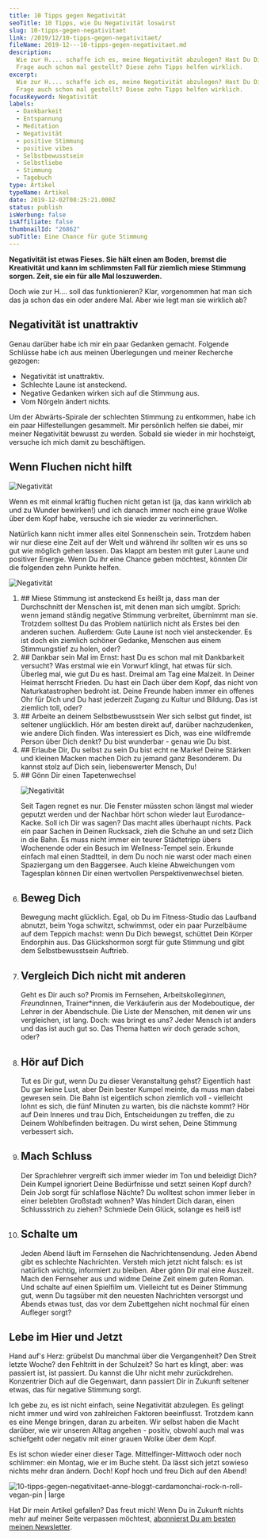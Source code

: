 ```yaml
---
title: 10 Tipps gegen Negativität
seoTitle: 10 Tipps, wie Du Negativität loswirst
slug: 10-tipps-gegen-negativitaet
link: /2019/12/10-tipps-gegen-negativitaet/
fileName: 2019-12---10-tipps-gegen-negativitaet.md
description:
  Wie zur H.... schaffe ich es, meine Negativität abzulegen? Hast Du Dir diese
  Frage auch schon mal gestellt? Diese zehn Tipps helfen wirklich.
excerpt:
  Wie zur H.... schaffe ich es, meine Negativität abzulegen? Hast Du Dir diese
  Frage auch schon mal gestellt? Diese zehn Tipps helfen wirklich.
focusKeyword: Negativität
labels:
  - Dankbarkeit
  - Entspannung
  - Meditation
  - Negativität
  - positive Stimmung
  - positive vibes
  - Selbstbewusstsein
  - Selbstliebe
  - Stimmung
  - Tagebuch
type: Artikel
typeName: Artikel
date: 2019-12-02T08:25:21.000Z
status: publish
isWerbung: false
isAffiliate: false
thumbnailId: "26862"
subTitle: Eine Chance für gute Stimmung
---
```


<strong>Negativität ist etwas Fieses. Sie hält einen am Boden, bremst die
Kreativität und kann im schlimmsten Fall für ziemlich miese Stimmung sorgen.
Zeit, sie ein für alle Mal loszuwerden.</strong>

Doch wie zur H.... soll das funktionieren? Klar, vorgenommen hat man sich das ja
schon das ein oder andere Mal. Aber wie legt man sie wirklich ab?

## Negativität ist unattraktiv

Genau darüber habe ich mir ein paar Gedanken gemacht. Folgende Schlüsse habe ich
aus meinen Überlegungen und meiner Recherche gezogen:

<ul>
    <li>Negativität ist unattraktiv.</li>
    <li>Schlechte Laune ist ansteckend.</li>
    <li>Negative Gedanken wirken sich auf die Stimmung aus.</li>
    <li>Vom Nörgeln ändert nichts.</li>
</ul>

Um der Abwärts-Spirale der schlechten Stimmung zu entkommen, habe ich ein paar
Hilfestellungen gesammelt. Mir persönlich helfen sie dabei, mir meiner
Negativität bewusst zu werden. Sobald sie wieder in mir hochsteigt, versuche ich
mich damit zu beschäftigen.

## Wenn Fluchen nicht hilft

![Negativität](http://cardamonchai.com/wp-content/uploads/2019/11/Design-ohne-Titel-2-400x300.jpg "Es kann nicht immer alles eitel Sonnenschein sein...")

Wenn es mit einmal kräftig fluchen nicht getan ist (ja, das kann wirklich ab und
zu Wunder bewirken!) und ich danach immer noch eine graue Wolke über dem Kopf
habe, versuche ich sie wieder zu verinnerlichen.

Natürlich kann nicht immer alles eitel Sonnenschein sein. Trotzdem haben wir nur
diese eine Zeit auf der Welt und während ihr sollten wir es uns so gut wie
möglich gehen lassen. Das klappt am besten mit guter Laune und positiver
Energie. Wenn Du ihr eine Chance geben möchtest, könnten Dir  die folgenden zehn
Punkte helfen.

![Negativität](http://cardamonchai.com/wp-content/uploads/2019/11/Design-ohne-Titel-5-400x300.png "Du musst nicht immer gleich in die Ferne schweifen...")

<ol>
    <li>
## Miese Stimmung ist ansteckend
Es heißt ja, dass man der Durchschnitt der Menschen ist, mit denen man sich umgibt. Sprich: wenn jemand ständig negative Stimmung verbreitet, übernimmt man sie. Trotzdem solltest Du das Problem natürlich nicht als Erstes bei den anderen suchen. Außerdem: Gute Laune ist noch viel ansteckender. Es ist doch ein ziemlich schöner Gedanke, Menschen aus einem Stimmungstief zu holen, oder?</li>
    <li>
## Dankbar sein
Mal im Ernst: hast Du es schon mal mit Dankbarkeit versucht? Was erstmal wie ein Vorwurf klingt, hat etwas für sich. Überleg mal, wie gut Du es hast. Dreimal am Tag eine Malzeit. In Deiner Heimat herrscht Frieden. Du hast ein Dach über dem Kopf, das nicht von Naturkatastrophen bedroht ist. Deine Freunde haben immer ein offenes Ohr für Dich und Du hast jederzeit Zugang zu Kultur und Bildung. Das ist ziemlich toll, oder?</li>
    <li>
## Arbeite an deinem Selbstbewusstsein
Wer sich selbst gut findet, ist seltener unglücklich. Hör am besten direkt auf, darüber nachzudenken, wie andere Dich finden. Was interessiert es Dich, was eine wildfremde Person über Dich denkt? Du bist wunderbar - genau wie Du bist.</li>
    <li>
## Erlaube Dir, Du selbst zu sein
Du bist echt ne Marke! Deine Stärken und kleinen Macken machen Dich zu jemand ganz Besonderem. Du kannst stolz auf Dich sein, liebenswerter Mensch, Du!</li>
    <li>
## Gönn Dir einen Tapetenwechsel

![Negativität](http://cardamonchai.com/wp-content/uploads/2019/11/Design-ohne-Titel-1-400x300.jpg "Erfreue Dich an schönen Dingen...")

Seit Tagen regnet es nur. Die Fenster müssten schon längst mal wieder geputzt
werden und der Nachbar hört schon wieder laut Eurodance-Kacke. Soll ich Dir was
sagen? Das macht alles überhaupt nichts. Pack ein paar Sachen in Deinen
Rucksack, zieh die Schuhe an und setz Dich in die Bahn. Es muss nicht immer ein
teurer Städtetripp übers Wochenende oder ein Besuch im Wellness-Tempel sein.
Erkunde einfach mal einen Stadtteil, in dem Du noch nie warst oder mach einen
Spaziergang um den Baggersee. Auch kleine Abweichungen vom Tagesplan können Dir
einen wertvollen Perspektivenwechsel bieten.</li> <li>

## Beweg Dich

Bewegung macht glücklich. Egal, ob Du im Fitness-Studio das Laufband abnutzt,
beim Yoga schwitzt, schwimmst, oder ein paar Purzelbäume auf dem Teppich machst:
wenn Du Dich bewegst, schüttet Dein Körper Endorphin aus. Das Glückshormon sorgt
für gute Stimmung und gibt dem Selbstbewusstsein Auftrieb.</li> <li>

## Vergleich Dich nicht mit anderen

Geht es Dir auch so? Promis im Fernsehen, Arbeitskolleg*innen, Freund*innen,
Trainer\*innen, die Verkäuferin aus der Modeboutique, der Lehrer in der
Abendschule. Die Liste der Menschen, mit denen wir uns vergleichen, ist lang.
Doch: was bringt es uns? Jeder Mensch ist anders und das ist auch gut so. Das
Thema hatten wir doch gerade schon, oder?</li> <li>

## Hör auf Dich

Tut es Dir gut, wenn Du zu dieser Veranstaltung gehst? Eigentlich hast Du gar
keine Lust, aber Dein bester Kumpel meinte, da muss man dabei gewesen sein. Die
Bahn ist eigentlich schon ziemlich voll - vielleicht lohnt es sich, die fünf
Minuten zu warten, bis die nächste kommt? Hör auf Dein Inneres und trau Dich,
Entscheidungen zu treffen, die zu Deinem Wohlbefinden beitragen. Du wirst sehen,
Deine Stimmung verbessert sich.</li> <li>

## Mach Schluss

Der Sprachlehrer vergreift sich immer wieder im Ton und beleidigt Dich? Dein
Kumpel ignoriert Deine Bedürfnisse und setzt seinen Kopf durch? Dein Job sorgt
für schlaflose Nächte? Du wolltest schon immer lieber in einer belebten
Großstadt wohnen? Was hindert Dich daran, einen Schlussstrich zu ziehen?
Schmiede Dein Glück, solange es heiß ist!</li> <li>

## Schalte um

Jeden Abend läuft im Fernsehen die Nachrichtensendung. Jeden Abend gibt es
schlechte Nachrichten. Versteh mich jetzt nicht falsch: es ist natürlich
wichtig, informiert zu bleiben. Aber gönn Dir mal eine Auszeit. Mach den
Fernseher aus und widme Deine Zeit einem guten Roman. Und schalte auf einen
Spielfilm um. Vielleicht tut es Deiner Stimmung gut, wenn Du tagsüber mit den
neuesten Nachrichten versorgst und Abends etwas tust, das vor dem Zubettgehen
nicht nochmal für einen Aufleger sorgt?</li>

</ol>

## Lebe im Hier und Jetzt

Hand auf's Herz: grübelst Du manchmal über die Vergangenheit? Den Streit letzte
Woche? den Fehltritt in der Schulzeit? So hart es klingt, aber: was passiert
ist, ist passiert. Du kannst die Uhr nicht mehr zurückdrehen. Konzentrier Dich
auf die Gegenwart, dann passiert Dir in Zukunft seltener etwas, das für negative
Stimmung sorgt.

Ich gebe zu, es ist nicht einfach, seine Negativität abzulegen. Es gelingt nicht
immer und wird von zahlreichen Faktoren beeinflusst. Trotzdem kann es eine Menge
bringen, daran zu arbeiten. Wir selbst haben die Macht darüber, wie wir unseren
Alltag angehen - positiv, obwohl auch mal was schiefgeht oder negativ mit einer
grauen Wolke über dem Kopf.

Es ist schon wieder einer dieser Tage. Mittelfinger-Mittwoch oder noch
schlimmer: ein Montag, wie er im Buche steht. Da lässt sich jetzt sowieso nichts
mehr dran ändern. Doch! Kopf hoch und freu Dich auf den Abend!

![10-tipps-gegen-negativitaet-anne-bloggt-cardamonchai-rock-n-roll-vegan-pin | large](http://cardamonchai.com/wp-content/uploads/2019/12/Tipps-gegen-Negativität-2-520x780.png)

Hat Dir mein Artikel gefallen? Das freut mich! Wenn Du in Zukunft nichts mehr
auf meiner Seite verpassen möchtest,
[abonnierst Du am besten meinen Newsletter](#newsletter).
